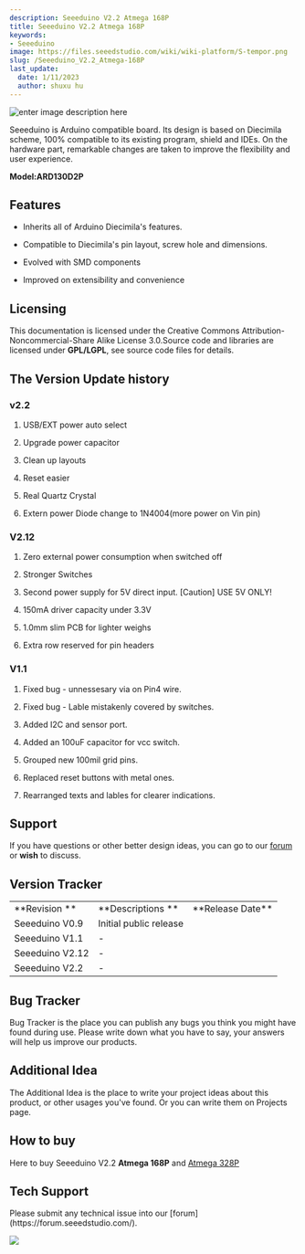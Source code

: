 ```yaml
---
description: Seeeduino V2.2 Atmega 168P
title: Seeeduino V2.2 Atmega 168P
keywords:
- Seeeduino 
image: https://files.seeedstudio.com/wiki/wiki-platform/S-tempor.png
slug: /Seeeduino_V2.2_Atmega-168P
last_update:
  date: 1/11/2023
  author: shuxu hu
---
```


![enter image description here](https://files.seeedstudio.com/wiki/Seeeduino_V2.2_Atmega-168P/img/Seeeduino-168p.jpg)

Seeeduino is Arduino compatible board. Its design is based on Diecimila scheme, 100% compatible to its existing program, shield and IDEs. On the hardware part, remarkable changes are taken to improve the flexibility and user experience.

**Model:ARD130D2P**

##   Features

*   Inherits all of Arduino Diecimila's features.

*   Compatible to Diecimila's pin layout, screw hole and dimensions.

*   Evolved with SMD components

*   Improved on extensibility and convenience

##   Licensing  

This documentation is licensed under the Creative Commons Attribution-Noncommercial-Share Alike License 3.0.Source code and libraries are licensed under **GPL/LGPL**, see source code files for details.

##   The Version Update history

###   v2.2

1.  USB/EXT power auto select

2.  Upgrade power capacitor

3.  Clean up layouts

4.  Reset easier

5.  Real Quartz Crystal

6.  Extern power Diode change to 1N4004(more power on Vin pin)

###   V2.12

1.  Zero external power consumption when switched off

2.  Stronger Switches

3.  Second power supply for 5V direct input. [Caution] USE 5V ONLY!

4.  150mA driver capacity under 3.3V

5.  1.0mm slim PCB for lighter weighs

6.  Extra row reserved for pin headers

###   V1.1

1.  Fixed bug - unnessesary via on Pin4 wire.

2.  Fixed bug - Lable mistakenly covered by switches.

3.  Added I2C and sensor port.

4.  Added an 100uF capacitor for vcc switch.

5.  Grouped new 100mil grid pins.

6.  Replaced reset buttons with metal ones.

7.  Rearranged texts and lables for clearer indications.

##   Support  

If you have questions or other better design ideas, you can go to our [forum](https://www.seeedstudio.com/forum) or **wish** to discuss.

##   Version Tracker  

<table cellPadding={5} cellSpacing={0}>
  <tbody><tr>
      <td width={300}> **Revision **
      </td>
      <td width={500}> **Descriptions **
      </td>
      <td width={200}> **Release Date**
      </td></tr>
    <tr style={{fontSize: '90%'}}>
      <td> Seeeduino V0.9
      </td>
      <td> Initial public release
      </td>
      <td>
      </td></tr>
    <tr style={{fontSize: '90%'}}>
      <td> Seeeduino V1.1
      </td>
      <td> -
      </td>
      <td>
      </td></tr>
    <tr style={{fontSize: '90%'}}>
      <td> Seeeduino V2.12
      </td>
      <td> -
      </td>
      <td>
      </td></tr>
    <tr style={{fontSize: '90%'}}>
      <td> Seeeduino V2.2
      </td>
      <td> -
      </td>
      <td>
      </td></tr></tbody></table>


##   Bug Tracker  

Bug Tracker is the place you can publish any bugs you think you might have found during use. Please write down what you have to say, your answers will help us improve our products.

##   Additional Idea  

The Additional Idea is the place to write your project ideas about this product, or other usages you've found. Or you can write them on Projects page.

##   How to buy  

Here to buy Seeeduino V2.2 **Atmega 168P** and [Atmega 328P](https://www.seeedstudio.com/depot/seeeduino-v22-atmega-328p-p-669.html?cPath=79_80)

## Tech Support
<div>
  Please submit any technical issue into our [forum](https://forum.seeedstudio.com/). <br /><p style={{textAlign: 'center'}}><a href="https://www.seeedstudio.com/act-4.html?utm_source=wiki&utm_medium=wikibanner&utm_campaign=newproducts" target="_blank"><img src="https://files.seeedstudio.com/wiki/Wiki_Banner/new_product.jpg" /></a></p>
</div>
